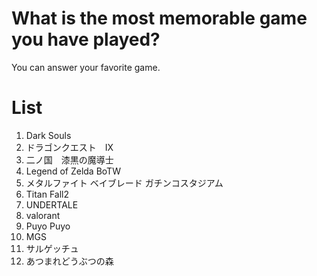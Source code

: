 # What is the most memorable game you have played?
You can answer your favorite game.

# List

1. Dark Souls
2. ドラゴンクエスト　IX
3. 二ノ国　漆黒の魔導士
4. Legend of Zelda BoTW
5. メタルファイト ベイブレード ガチンコスタジアム
6. Titan Fall2
7. UNDERTALE
8. valorant
9. Puyo Puyo
10. MGS
11. サルゲッチュ
12. あつまれどうぶつの森

